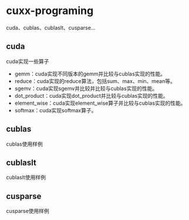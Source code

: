 # cuxx-programing

cuda、cublas、cublaslt、cusparse...

## cuda

cuda实现一些算子

* gemm：cuda实现不同版本的gemm并比较与cublas实现的性能。
* reduce：cuda实现的reduce算法，包括sum、max、min、mean等。
* sgemv：cuda实现sgemv并比较并比较与cublas实现的性能。
* dot_product：cuda实现dot_product并比较与cublas实现的性能。
* element_wise：cuda实现element_wise算子并比较与cublas实现的性能。
* softmax：cuda实现softmax算子。

## cublas

cublas使用样例

## cublaslt

cublaslt使用样例

## cusparse

cusparse使用样例

